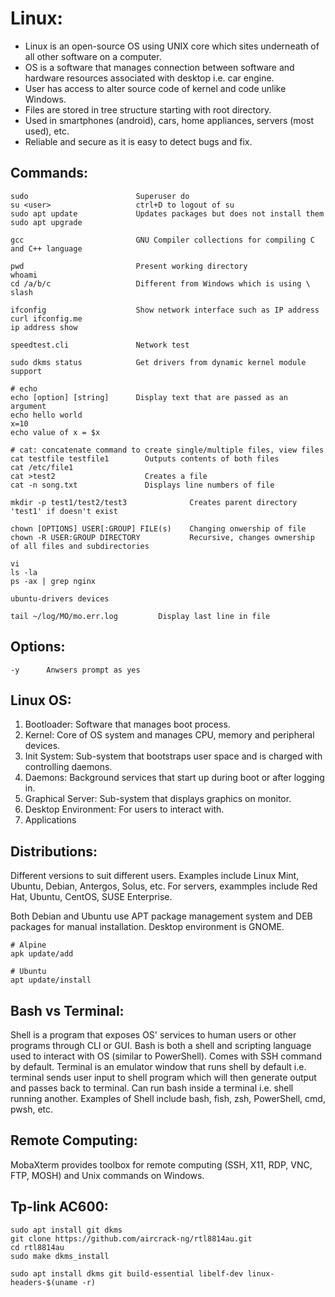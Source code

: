 # Linux:
- Linux is an open-source OS using UNIX core which sites underneath of all other software on a computer.
- OS is a software that manages connection between software and hardware resources associated with desktop i.e. car engine.
- User has access to alter source code of kernel and code unlike Windows.
- Files are stored in tree structure starting with root directory.
- Used in smartphones (android), cars, home appliances, servers (most used), etc. 
- Reliable and secure as it is easy to detect bugs and fix.

## Commands:
```
sudo                        Superuser do
su <user>                   ctrl+D to logout of su
sudo apt update             Updates packages but does not install them
sudo apt upgrade

gcc                         GNU Compiler collections for compiling C and C++ language

pwd                         Present working directory
whoami
cd /a/b/c                   Different from Windows which is using \ slash

ifconfig                    Show network interface such as IP address
curl ifconfig.me
ip address show

speedtest.cli               Network test

sudo dkms status            Get drivers from dynamic kernel module support

# echo
echo [option] [string]      Display text that are passed as an argument
echo hello world
x=10
echo value of x = $x

# cat: concatenate command to create single/multiple files, view files
cat testfile testfile1        Outputs contents of both files
cat /etc/file1
cat >test2                    Creates a file
cat -n song.txt               Displays line numbers of file

mkdir -p test1/test2/test3              Creates parent directory 'test1' if doesn't exist

chown [OPTIONS] USER[:GROUP] FILE(s)    Changing onwership of file
chown -R USER:GROUP DIRECTORY           Recursive, changes ownership of all files and subdirectories

vi
ls -la 
ps -ax | grep nginx

ubuntu-drivers devices

tail ~/log/MO/mo.err.log         Display last line in file

```

## Options:
```
-y      Anwsers prompt as yes
```

## Linux OS:
1) Bootloader: Software that manages boot process.
2) Kernel: Core of OS system and manages CPU, memory and peripheral devices.
3) Init System: Sub-system that bootstraps user space and is charged with controlling daemons.
4) Daemons: Background services that start up during boot or after logging in.
5) Graphical Server: Sub-system that displays graphics on monitor.
6) Desktop Environment: For users to interact with.
7) Applications

## Distributions:
Different versions to suit different users. Examples include Linux Mint, Ubuntu, Debian, Antergos, Solus, etc. For servers, exammples include Red Hat, Ubuntu, CentOS, SUSE Enterprise.

Both Debian and Ubuntu use APT package management system and DEB packages for manual installation. Desktop environment is GNOME.

```
# Alpine
apk update/add

# Ubuntu
apt update/install
```


## Bash vs Terminal:
Shell is a program that exposes OS' services to human users or other programs through CLI or GUI. Bash is both a shell and scripting language used to interact with OS (similar to PowerShell). Comes with SSH command by default. Terminal is an emulator window that runs shell by default i.e. terminal sends user input to shell program which will then generate output and passes back to terminal. Can run bash inside a terminal i.e. shell running another. Examples of Shell include bash, fish, zsh, PowerShell, cmd, pwsh, etc.

## Remote Computing:
MobaXterm provides toolbox for remote computing (SSH, X11, RDP, VNC, FTP, MOSH) and Unix commands on Windows.

## Tp-link AC600:
```
sudo apt install git dkms
git clone https://github.com/aircrack-ng/rtl8814au.git
cd rtl8814au
sudo make dkms_install

sudo apt install dkms git build-essential libelf-dev linux-headers-$(uname -r)
```
